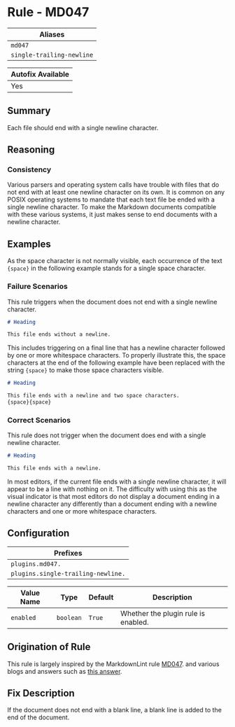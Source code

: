 # Rule - MD047

| Aliases |
| --- |
| `md047` |
| `single-trailing-newline` |

| Autofix Available |
| --- |
| Yes |

## Summary

Each file should end with a single newline character.

## Reasoning

### Consistency

Various parsers and operating system calls have trouble with files that
do not end with at least one newline character on its own.
It is common on any POSIX operating systems to mandate that each text file
be ended with a single newline character.  To make the Markdown
documents compatible with these various systems, it just makes sense to
end documents with a newline character.

## Examples

As the space character is not normally visible, each occurrence of
the text `{space}` in the following example stands for a single
space character.

### Failure Scenarios

This rule triggers when the document does not end with a single
newline character.

```Markdown
# Heading

This file ends without a newline.
```

This includes triggering on a final line that has a newline
character followed by one or more whitespace characters.  To
properly illustrate this, the space characters at the end of the
following example have been replaced with the string `{space}`
to make those space characters visible.

```Markdown
# Heading

This file ends with a newline and two space characters.
{space}{space}  
```

### Correct Scenarios

This rule does not trigger when the document does end with a single
newline character.

```Markdown
# Heading

This file ends with a newline.

```

In most editors, if the current file ends with a single newline character,
it will appear to be a line with nothing on it.  The difficulty with using
this as the visual indicator is that most editors do not display a document
ending in a newline character any differently than a document ending with
a newline characters and one or more whitespace characters.

## Configuration

| Prefixes |
| --- |
| `plugins.md047.` |
| `plugins.single-trailing-newline.` |

| Value Name | Type | Default | Description |
| -- | -- | -- | -- |
| `enabled` | `boolean` | `True` | Whether the plugin rule is enabled. |

## Origination of Rule

This rule is largely inspired by the MarkdownLint rule
[MD047](https://github.com/DavidAnson/markdownlint/blob/master/doc/Rules.md#md047---files-should-end-with-a-single-newline-character).
and various blogs and answers such as
[this answer](https://unix.stackexchange.com/questions/18743/whats-the-point-in-adding-a-new-line-to-the-end-of-a-file).

## Fix Description

If the document does not end with a blank line, a blank line is added to the
end of the document.
